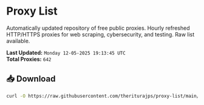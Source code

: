 # Proxy List

Automatically updated repository of free public proxies. Hourly refreshed HTTP/HTTPS proxies for web scraping, cybersecurity, and testing. Raw list available.

**Last Updated:** `Monday 12-05-2025 19:13:45 UTC`  
**Total Proxies:** `642`

## 📥 Download
```bash
curl -O https://raw.githubusercontent.com/theriturajps/proxy-list/main/proxies.txt
